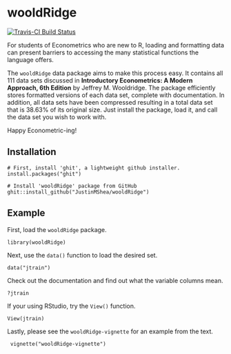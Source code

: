 # wooldRidge 

[![Travis-CI Build Status](https://travis-ci.org/JustinMShea/wooldRidge.svg?branch=master)](https://travis-ci.org/JustinMShea/wooldRidge)

For students of Econometrics who are new to R, loading and formatting data can present barriers to accessing the many statistical functions the language offers.

The `wooldRidge` data package aims to make this process easy. It contains all 111 data sets discussed in **Introductory Econometrics: A Modern Approach, 6th Edition** by Jeffrey M. Wooldridge. The package efficiently stores formatted versions of each data set, complete with documentation. In addition, all data sets have been compressed resulting in a total data set that is 38.63% of its original size. 
Just install the package, load it, and call the data set you wish to work with.

Happy Econometric-ing!


## Installation

```r{}
# First, install 'ghit', a lightweight github installer.
install.packages("ghit")

# Install 'wooldRidge' package from GitHub
ghit::install_github("JustinMShea/wooldRidge")
```

## Example

First, load the `wooldRidge` package.
```{r}
library(wooldRidge)
```
Next, use the `data()` function to load the desired set.
```{r}
data("jtrain")
```
Check out the documentation and find out what the variable columns mean.
```{r}
?jtrain
```

If your using RStudio, try the `View()` function.
```{r}
View(jtrain)
```

Lastly, please see the `wooldRidge-vignette` for an example from the text.

```{r}
 vignette("wooldRidge-vignette")
 ```

